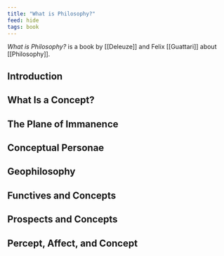 ```yaml
---
title: "What is Philosophy?"
feed: hide
tags: book
---
```


_What is Philosophy?_ is a book by [[Deleuze]] and Felix [[Guattari]] about [[Philosophy]]. 

## Introduction

## What Is a Concept?

## The Plane of Immanence

## Conceptual Personae

## Geophilosophy

## Functives and Concepts

## Prospects and Concepts

## Percept, Affect, and Concept

